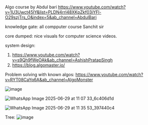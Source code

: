 Algo course by Abdul bari
https://www.youtube.com/watch?v=1U3Uwct45IY&list=PLDN4rrl48XKpZkf03iYFl-O29szjTrs_O&index=5&ab_channel=AbdulBari


knowledge gate: all compputer course
Sanchit sir

core dumped:
nice visuals for computer science videos.

system design:
1. https://www.youtube.com/watch?v=s9Qh9fWeOAk&ab_channel=AshishPratapSingh
2. https://blog.algomaster.io/

Problem solving with known algos:
https://www.youtube.com/watch?v=RYT08CaYq6A&ab_channel=AlgoMonster 

![image](https://github.com/user-attachments/assets/ecb22bbd-cee8-4021-934e-875bb8cdf1e6)

![WhatsApp Image 2025-06-29 at 11 07 33_6c406d1d](https://github.com/user-attachments/assets/b922028e-cee9-40fe-9484-d74bb0ac92bb)

![WhatsApp Image 2025-06-29 at 11 35 53_397440c4](https://github.com/user-attachments/assets/68ccd5ed-4b62-418a-a81f-4154fe46d56d)



Tree:
![image](https://github.com/user-attachments/assets/dae74a34-babf-45ba-ac60-da1c11292cdc)



